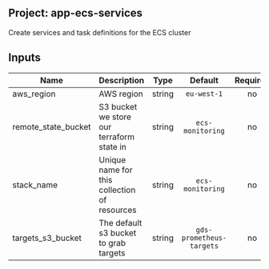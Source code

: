 ## Project: app-ecs-services

Create services and task definitions for the ECS cluster



## Inputs

| Name | Description | Type | Default | Required |
|------|-------------|:----:|:-----:|:-----:|
| aws_region | AWS region | string | `eu-west-1` | no |
| remote_state_bucket | S3 bucket we store our terraform state in | string | `ecs-monitoring` | no |
| stack_name | Unique name for this collection of resources | string | `ecs-monitoring` | no |
| targets_s3_bucket | The default s3 bucket to grab targets | string | `gds-prometheus-targets` | no |


